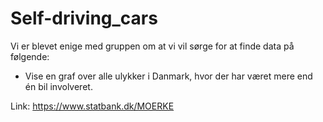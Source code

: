 # Self-driving_cars

Vi er blevet enige med gruppen om at vi vil sørge for at finde data på følgende:

- Vise en graf over alle ulykker i Danmark, hvor der har været mere end én bil involveret.

Link: https://www.statbank.dk/MOERKE
